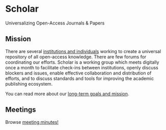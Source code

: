 # Scholar

Universalizing Open-Access Journals & Papers

## Mission

There are several [institutions and individuals](institutions.md) working to
create a universal repository of all open-access knowledge. There are few forums
for coordinating our efforts. Scholar is a working group which meets digitally
once a month to facilitate check-ins between institutions, openly discuss
blockers and issues, enable effective collaboration and distribution of efforts,
and to discuss standards and tools for improving the academic publishing
ecosystem.

You can read more about our [long-term goals and mission](mission.md).

## Meetings

Browse [meeting minutes!](minutes.md)